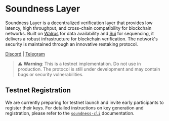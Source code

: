 # Soundness Layer

Soundness Layer is a decentralized verification layer that provides low latency, high throughput, and cross-chain compatibility for blockchain networks. Built on [Walrus](https://www.walrus.xyz/) for data availability and [Sui](https://sui.io/) for sequencing, it delivers a robust infrastructure for blockchain verification. The network's security is maintained through an innovative restaking protocol.

[Discord](https://discord.gg/F4cGbdqgw8) | [Telegram](https://t.me/SoundnessLabs)

> ⚠️ **Warning**: This is a testnet implementation. Do not use in production. The protocol is still under development and may contain bugs or security vulnerabilities.

## Testnet Registration

We are currently preparing for testnet launch and invite early participants to register their keys. For detailed instructions on key generation and registration, please refer to the [`soundness-cli`](/soundness-cli) documentation.
